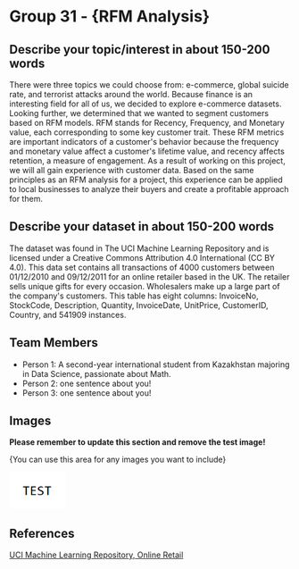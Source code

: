 # Group 31 - {RFM Analysis}

## Describe your topic/interest in about 150-200 words

There were three topics we could choose from: e-commerce, global suicide rate, and terrorist attacks around the world. Because finance is an interesting field for all of us, we decided to explore e-commerce datasets. Looking further, we determined that we wanted to segment customers based on RFM models. RFM stands for Recency, Frequency, and Monetary value, each corresponding to some key customer trait. These RFM metrics are important indicators of a customer's behavior because the frequency and monetary value affect a customer's lifetime value, and recency affects retention, a measure of engagement. As a result of working on this project, we will all gain experience with customer data. Based on the same principles as an RFM analysis for a project, this experience can be applied to local businesses to analyze their buyers and create a profitable approach for them.


## Describe your dataset in about 150-200 words

The dataset was found in The UCI Machine Learning Repository and is licensed under a Creative Commons Attribution 4.0 International (CC BY 4.0). This data set contains all transactions of 4000 customers between 01/12/2010 and 09/12/2011 for an online retailer based in the UK. The retailer sells unique gifts for every occasion. Wholesalers make up a large part of the company's customers. This table has eight columns: InvoiceNo, StockCode, Description, Quantity, InvoiceDate, UnitPrice, CustomerID, Country, and 541909 instances.

## Team Members

- Person 1: A second-year international student from Kazakhstan majoring in Data Science, passionate about Math.
- Person 2: one sentence about you!
- Person 3: one sentence about you!

## Images

**Please remember to update this section and remove the test image!**

{You can use this area for any images you want to include}

<img src ="images/test.png" width="100px">

## References

[UCI Machine Learning Repository, Online Retail](https://archive-beta.ics.uci.edu/ml/datasets/online+retail)



